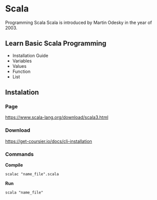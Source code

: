 # Scala
Programming Scala
Scala is introduced by Martin Odesky in the year of 2003.

## Learn Basic Scala Programming

  - Installation Guide
  - Variables
  - Values
  - Function
  - List
  
## Instalation  
### **Page**
https://www.scala-lang.org/download/scala3.html

### **Download** 
https://get-coursier.io/docs/cli-installation

### **Commands**

**Compile**
  ~~~
scalac "name_file".scala
~~~

  **Run** 
~~~
scala "name_file"
~~~
